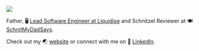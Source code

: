 [![](https://user-images.githubusercontent.com/608191/172973305-6ed30f3c-51e9-4b11-b7c5-ca0f6ff015c7.jpg)](https://murty.au)

Father, 🖥️ [Lead Software Engineer at Liquidise](https://murty.au/brendan/posts/20230306_lead-software-engineer-at-liquidise/) and Schnitzel Reviewer at 🍽️ [SchnitMyDadSays](http://schnitmydadsays.com/).

Check out my 🌏 [website](https://murty.au) or connect with me on 🏢 [LinkedIn](https://linkedin.com/in/brendanmurty).

